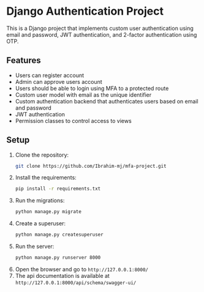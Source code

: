 # Django Authentication Project

This is a Django project that implements custom user authentication using email and password, JWT authentication, and 2-factor authentication using OTP.

## Features

- Users can register account
- Admin can approve users account
- Users should be able to login using MFA to a protected route
- Custom user model with email as the unique identifier
- Custom authentication backend that authenticates users based on email and password
- JWT authentication
- Permission classes to control access to views

## Setup

1. Clone the repository:
    ```bash
    git clone https://github.com/Ibrahim-mj/mfa-project.git
    ```
2. Install the requirements:
    ```bash
    pip install -r requirements.txt
    ```
3. Run the migrations:
    ```bash
    python manage.py migrate
    ```
4. Create a superuser:
    ```bash
    python manage.py createsuperuser
    ```
5. Run the server:
    ```bash
    python manage.py runserver 8000
    ```
6. Open the browser and go to `http://127.0.0.1:8000/`
7. The api documentation is available at `http://127.0.0.1:8000/api/schema/swagger-ui/`